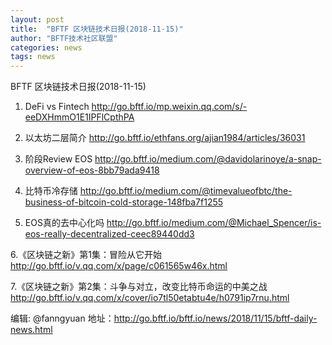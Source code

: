 ```yaml
---
layout: post
title:  "BFTF 区块链技术日报(2018-11-15)"
author: "BFTF技术社区联盟"
categories: news
tags: news
---
```


BFTF 区块链技术日报(2018-11-15)

1. DeFi vs Fintech <http://go.bftf.io/mp.weixin.qq.com/s/-eeDXHmmO1E1IPFlCpthPA>

2. 以太坊二层简介 <http://go.bftf.io/ethfans.org/ajian1984/articles/36031>

3. 阶段Review EOS <http://go.bftf.io/medium.com/@davidolarinoye/a-snap-overview-of-eos-8bb79ada9418>

4. 比特币冷存储 <http://go.bftf.io/medium.com/@timevalueofbtc/the-business-of-bitcoin-cold-storage-148fba7f1255>

5. EOS真的去中心化吗 <http://go.bftf.io/medium.com/@Michael_Spencer/is-eos-really-decentralized-ceec89440dd3>

6.《区块链之新》第1集：冒险从它开始 <http://go.bftf.io/v.qq.com/x/page/c061565w46x.html>

7.《区块链之新》第2集：斗争与对立，改变比特币命运的中美之战  <http://go.bftf.io/v.qq.com/x/cover/io7tl50etabtu4e/h0791ip7rnu.html>


编辑: @fanngyuan
地址：http://go.bftf.io/bftf.io/news/2018/11/15/bftf-daily-news.html
